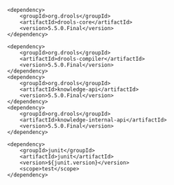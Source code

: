 		<dependency>
			<groupId>org.drools</groupId>
			<artifactId>drools-core</artifactId>
			<version>5.5.0.Final</version>
		</dependency>

		<dependency>
			<groupId>org.drools</groupId>
			<artifactId>drools-compiler</artifactId>
			<version>5.5.0.Final</version>
		</dependency>
		<dependency>
			<groupId>org.drools</groupId>
			<artifactId>knowledge-api</artifactId>
			<version>5.5.0.Final</version>
		</dependency>
		<dependency>
			<groupId>org.drools</groupId>
			<artifactId>knowledge-internal-api</artifactId>
			<version>5.5.0.Final</version>
		</dependency>
		
		<dependency>
			<groupId>junit</groupId>
			<artifactId>junit</artifactId>
			<version>${junit.version}</version>
			<scope>test</scope>
		</dependency>
